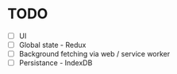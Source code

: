 # TODO

- [ ] UI
- [ ] Global state - Redux
- [ ] Background fetching via web / service worker
- [ ] Persistance - IndexDB
